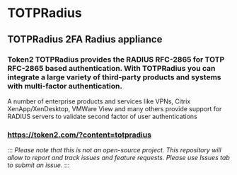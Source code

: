 # TOTPRadius

## TOTPRadius 2FA Radius appliance
### Token2 TOTPRadius provides the RADIUS RFC-2865 for TOTP RFC-2865 based authentication. With TOTPRadius you can integrate a large variety of third-party products and systems with multi-factor authentication.
 

A number of enterprise products and services like VPNs, Citrix XenApp/XenDesktop, VMWare View and many others provide support for RADIUS servers to validate second factor of user authentications
### https://token2.com/?content=totpradius

::: 
*Please note that this is not an open-source project. This repository will allow to report and track  issues and feature requests. Please use Issues tab to submit an issue.*
:::


